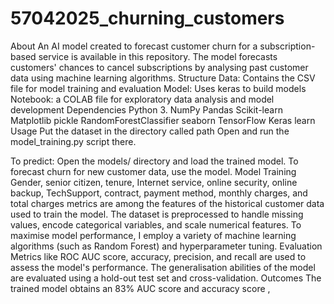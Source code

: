 # 57042025_churning_customers
About
An AI model created to forecast customer churn for a subscription-based service is available in this repository. The model forecasts customers' chances to cancel subscriptions by analysing past customer data using machine learning algorithms.
Structure
Data: Contains the CSV file for model training and evaluation
Model: Uses keras to build models
Notebook: a COLAB file for exploratory data analysis and model development
Dependencies
Python 3.
NumPy
Pandas
Scikit-learn
Matplotlib
pickle
RandomForestClassifier
seaborn
TensorFlow
Keras
learn
Usage
Put the dataset in the directory called path
Open and run the model_training.py script there.

To predict:
Open the models/ directory and load the trained model.
To forecast churn for new customer data, use the model.
Model Training
Gender, senior citizen, tenure, Internet service, online security, online backup, TechSupport, contract, payment method, monthly charges, and total charges metrics are among the features of the historical customer data used to train the model. The dataset is preprocessed to handle missing values, encode categorical variables, and scale numerical features. To maximise model performance, I employ a variety of machine learning algorithms (such as Random Forest) and hyperparameter tuning.
Evaluation
Metrics like ROC AUC score, accuracy, precision, and recall are used to assess the model's performance. The generalisation abilities of the model are evaluated using a hold-out test set and cross-validation.
Outcomes
The trained model obtains an 83% AUC score and accuracy score , 
